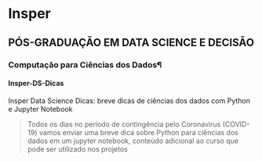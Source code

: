 # Insper
## PÓS-GRADUAÇÃO EM DATA SCIENCE E DECISÃO
### Computação para Ciências dos Dados¶

#### Insper-DS-Dicas

Insper Data Science Dicas: breve dicas de ciências dos dados com Python e Jupyter Notebook

> Todos os dias no período de contingência pelo Coronavirus (COVID-19) vamos enviar uma breve dica sobre Python para ciências dos dados em um jupyter notebook, conteúdo adicional ao curso que pode ser utilizado nos projetos
